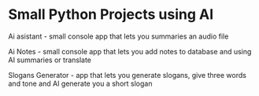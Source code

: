 <h1>Small Python Projects using AI</h1>

<p>Ai asistant - small console app that lets you summaries an audio file</p>
<p>Ai Notes - small console app that lets you add notes to database and using AI summaries or translate</p>
<p>Slogans Generator - app that lets you generate slogans, give three words and tone and AI generate you a short slogan</p>
